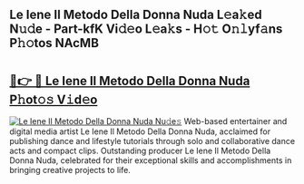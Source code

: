 ## Le Iene Il Metodo Della Donna Nuda L𝚎a𝚔ed N𝚞𝚍e - Part-kfK Vi𝚍𝚎o L𝚎a𝚔s - H𝚘𝚝 O𝚗𝚕yf𝚊ns P𝚑𝚘tos NAcMB

# <h2><a href="http://kfddyjc.oniu.top/?m=Le+Iene+Il+Metodo+Della+Donna+Nuda">🔗👉 🔴 Le Iene Il Metodo Della Donna Nuda P𝚑ot𝚘𝚜 V𝚒d𝚎o</a></h2>

[![Le Iene Il Metodo Della Donna Nuda Nu𝚍e𝚜](https://i.imgur.com/0qMVB7G.gif)](http://kfddyjc.oniu.top/?m=Le+Iene+Il+Metodo+Della+Donna+Nuda)
Web-based entertainer and digital media artist Le Iene Il Metodo Della Donna Nuda, acclaimed for publishing dance and lifestyle tutorials through solo and collaborative dance acts and compact clips. Outstanding producer Le Iene Il Metodo Della Donna Nuda, celebrated for their exceptional skills and accomplishments in bringing creative projects to life.  
